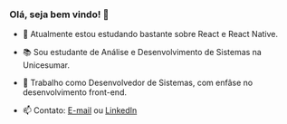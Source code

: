 ### Olá, seja bem vindo! 👋

- 🌱 Atualmente estou estudando bastante sobre React e React Native.

- 📚 Sou estudante de Análise e Desenvolvimento de Sistemas na Unicesumar.
- 🔭 Trabalho como Desenvolvedor de Sistemas, com enfâse no desenvolvimento front-end.
- 📫 Contato: [E-mail](mailto:gabriel.silipi@gmail.com) ou [LinkedIn](https://www.linkedin.com/in/gabriel-silipi/)


<!--
**silipi/silipi** is a ✨ _special_ ✨ repository because its `README.md` (this file) appears on your GitHub profile.

Here are some ideas to get you started:

- 🔭 I’m currently working on ...
- 🌱 I’m currently learning ...
- 👯 I’m looking to collaborate on ...
- 🤔 I’m looking for help with ...
- 💬 Ask me about ...
- 📫 How to reach me: ...
- 😄 Pronouns: ...
- ⚡ Fun fact: ...
-->
